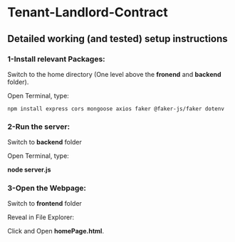 # Tenant-Landlord-Contract


## Detailed working (and tested) setup instructions


### 1-Install relevant Packages:

Switch to the home directory (One level above the **fronend** and **backend** folder).

Open Terminal, type:

`npm install express cors mongoose axios faker @faker-js/faker dotenv`

### 2-Run the server:

Switch to **backend** folder

Open Terminal, type:

**node server.js**

### 3-Open the Webpage:

Switch to **frontend** folder

Reveal in File Explorer:

Click and Open **homePage.html**.